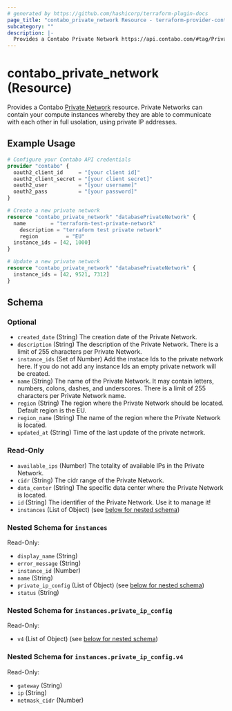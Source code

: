 ```yaml
---
# generated by https://github.com/hashicorp/terraform-plugin-docs
page_title: "contabo_private_network Resource - terraform-provider-contabo-sdkv2"
subcategory: ""
description: |-
  Provides a Contabo Private Network https://api.contabo.com/#tag/Private-Networks resource.  Private Networks can contain your compute instances whereby they are able to communicate with each other in full usolation, using private IP addresses.
---
```


# contabo_private_network (Resource)

Provides a Contabo [Private Network](https://api.contabo.com/#tag/Private-Networks) resource.  Private Networks can contain your compute instances whereby they are able to communicate with each other in full usolation, using private IP addresses.

## Example Usage

```terraform
# Configure your Contabo API credentials
provider "contabo" {
  oauth2_client_id     = "[your client id]"
  oauth2_client_secret = "[your client secret]"
  oauth2_user          = "[your username]"
  oauth2_pass          = "[your password]"
}

# Create a new private network
resource "contabo_private_network" "databasePrivateNetwork" {
  name        = "terraform-test-private-network"
	description = "terraform test private network"
	region 		   = "EU"
  instance_ids = [42, 1000]
}

# Update a new private network
resource "contabo_private_network" "databasePrivateNetwork" {
  instance_ids = [42, 9521, 7312]
}
```

<!-- schema generated by tfplugindocs -->
## Schema

### Optional

- `created_date` (String) The creation date of the Private Network.
- `description` (String) The description of the Private Network. There is a limit of 255 characters per Private Network.
- `instance_ids` (Set of Number) Add the instace Ids to the private network here. If you do not add any instance Ids an empty private network will be created.
- `name` (String) The name of the Private Network. It may contain letters, numbers, colons, dashes, and underscores. There is a limit of 255 characters per Private Network name.
- `region` (String) The region where the Private Network should be located. Default region is the EU.
- `region_name` (String) The name of the region where the Private Network is located.
- `updated_at` (String) Time of the last update of the private network.

### Read-Only

- `available_ips` (Number) The totality of available IPs in the Private Network.
- `cidr` (String) The cidr range of the Private Network.
- `data_center` (String) The specific data center where the Private Network is located.
- `id` (String) The identifier of the Private Network. Use it to manage it!
- `instances` (List of Object) (see [below for nested schema](#nestedatt--instances))

<a id="nestedatt--instances"></a>
### Nested Schema for `instances`

Read-Only:

- `display_name` (String)
- `error_message` (String)
- `instance_id` (Number)
- `name` (String)
- `private_ip_config` (List of Object) (see [below for nested schema](#nestedobjatt--instances--private_ip_config))
- `status` (String)

<a id="nestedobjatt--instances--private_ip_config"></a>
### Nested Schema for `instances.private_ip_config`

Read-Only:

- `v4` (List of Object) (see [below for nested schema](#nestedobjatt--instances--private_ip_config--v4))

<a id="nestedobjatt--instances--private_ip_config--v4"></a>
### Nested Schema for `instances.private_ip_config.v4`

Read-Only:

- `gateway` (String)
- `ip` (String)
- `netmask_cidr` (Number)
